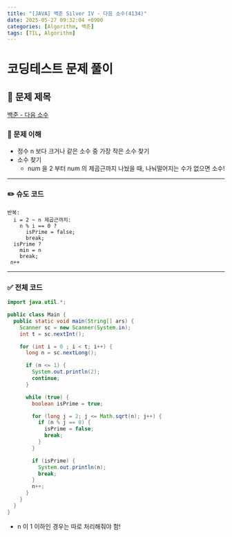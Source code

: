 ```yaml
---
title: "[JAVA] 백준 Silver IV - 다음 소수(4134)"
date: 2025-05-27 09:32:04 +0900
categories: [Algorithm, 백준]
tags: [TIL, Algorithm]
---
```

# 코딩테스트 문제 풀이

## 📘 문제 제목
[백준 - 다음 소수](https://www.acmicpc.net/problem/4134)

### 🧠 문제 이해
- 정수 n 보다 크거나 같은 소수 중 가장 작은 소수 찾기
- 소수 찾기
  - num 을 2 부터 num 의 제곱근까지 나눴을 때, 나눠떨어지는 수가 없으면 소수!

---

### ✏️ 슈도 코드

```plaintext
반복:
  i = 2 ~ n 제곱근까지:
    n % i == 0 ?
      isPrime = false;
      break;
  isPrime ? 
    min = n
    break;
 n++
```

---

### ✅ 전체 코드
```java
import java.util.*;

public class Main {
  public static void main(String[] ars) {
    Scanner sc = new Scanner(System.in);
    int t = sc.nextInt();

    for (int i = 0 ; i < t; i++) {
      long n = sc.nextLong();

      if (n <= 1) {
        System.out.println(2);
        continue;
      }

      while (true) {
        boolean isPrime = true;

        for (long j = 2; j <= Math.sqrt(n); j++) {
          if (n % j == 0) {
            isPrime = false;
            break;
          }
        }

        if (isPrime) {
          System.out.println(n);
          break;
        }
        n++;
      }
    }
  }
}
```
- n 이 1 이하인 경우는 따로 처리해줘야 함!
